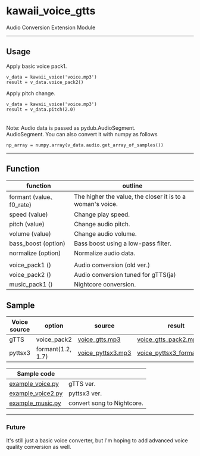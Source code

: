 # kawaii_voice_gtts  
Audio Conversion Extension Module  
  
---
## Usage  
Apply basic voice pack1.
```
v_data = kawaii_voice('voice.mp3')  
result = v_data.voice_pack2()
```
Apply pitch change.
```
v_data = kawaii_voice('voice.mp3')  
result = v_data.pitch(2.0)
```  
　  
Note: Audio data is passed as pydub.AudioSegment.  
AudioSegment. You can also convert it with numpy as follows  
```
np_array = numpy.array(v_data.audio.get_array_of_samples())
```


---
## Function
| function | outline |
--- | ---
| formant (value、f0_rate) | The higher the value, the closer it is to a woman's voice. |
| speed (value) | Change play speed. |
| pitch (value) | Change audio pitch. |
| volume (value) | Change audio volume. |
| bass_boost (option) | Bass boost using a low-pass filter. |
| normalize (option) | Normalize audio data. |
|||
| voice_pack1 () | Audio conversion (old ver.) |
| voice_pack2 () | Audio conversion tuned for gTTS(ja) |
| music_pack1 () | Nightcore conversion. |

## Sample  
| Voice source | option | source | result |
| ----- | ----- | ----- | ----- |
| gTTS | voice_pack2 | [voice_gtts.mp3](./sample/voice_gtts.mp3) | [voice_gtts_pack2.mp3](./sample/voice_gtts_pack2.mp3) |
| pyttsx3 | formant(1.2, 1.7) | [voice_pyttsx3.mp3](./sample/voice_pyttsx3.mp3) | [voice_pyttsx3_formant.mp3](./sample/voice_pyttsx3_formant.mp3) |
  
| Sample code | |
| ----- | ----- |
| [example_voice.py](./example_voice.py)| gTTS ver. |
| [example_voice2.py](./example_voice2.py) | pyttsx3 ver. | 
| [example_music.py](./example_music.py) | convert song to Nightcore. |

---
### Future  
It's still just a basic voice converter, but I'm hoping to add advanced voice quality conversion as well.  
